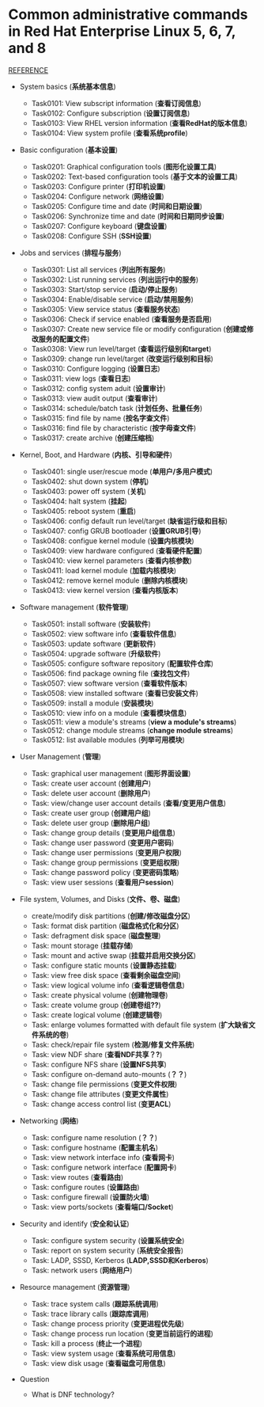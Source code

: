 # Common administrative commands in Red Hat Enterprise Linux 5, 6, 7, and 8

[REFERENCE](https://access.redhat.com/articles/1189123)

* System basics (**系统基本信息**)
  * Task0101: View subscript information (**查看订阅信息**)
  * Task0102: Configure subscription (**设置订阅信息**)
  * Task0103: View RHEL version information (**查看RedHat的版本信息**)
  * Task0104: View system profile (**查看系统profile**)

* Basic configuration (**基本设置**)
  * Task0201: Graphical configuration tools (**图形化设置工具**)
  * Task0202: Text-based configuration tools (**基于文本的设置工具**)
  * Task0203: Configure printer (**打印机设置**)
  * Task0204: Configure network (**网络设置**)
  * Task0205: Configure time and date (**时间和日期设置**)
  * Task0206: Synchronize time and date (**时间和日期同步设置**)
  * Task0207: Configure keyboard (**键盘设置**)
  * Task0208: Configure SSH (**SSH设置**)

* Jobs and services (**排程与服务**)
  * Task0301: List all services (**列出所有服务**)
  * Task0302: List running services (**列出运行中的服务**)
  * Task0303: Start/stop service (**启动/停止服务**)
  * Task0304: Enable/disable service (**启动/禁用服务**)
  * Task0305: View service status (**查看服务状态**)
  * Task0306: Check if service enabled (**查看服务是否启用**)
  * Task0307: Create new service file or modify configuration (**创建或修改服务的配置文件**)
  * Task0308: View run level/target (**查看运行级别和target**)
  * Task0309: change run level/target (**改变运行级别和目标**)
  * Task0310: Configure logging (**设置日志**)
  * Task0311: view logs (**查看日志**)
  * Task0312: config system aduit (**设置审计**)
  * Task0313: view audit output (**查看审计**)
  * Task0314: schedule/batch task (**计划任务、批量任务**)
  * Task0315: find file by name (**按名字查文件**)
  * Task0316: find file by characteristic (**按字母查文件**)
  * Task0317: create archive (**创建压缩档**)

* Kernel, Boot, and Hardware (**内核、引导和硬件**)
  * Task0401: single user/rescue mode (**单用户/多用户模式**)
  * Task0402: shut down system (**停机**)
  * Task0403: power off system (**关机**)
  * Task0404: halt system (**挂起**)
  * Task0405: reboot system (**重启**)
  * Task0406: config default run level/target (**缺省运行级和目标**)
  * Task0407: config GRUB bootloader (**设置GRUB引导**)
  * Task0408: configue kernel module (**设置内核模块**)
  * Task0409: view hardware configured (**查看硬件配置**)
  * Task0410: view kernel parameters (**查看内核参数**)
  * Task0411: load kernel module (**加载内核模块**)
  * Task0412: remove kernel module (**删除内核模块**)
  * Task0413: view kernel version (**查看内核版本**)

* Software management (**软件管理**)
  * Task0501: install software  (**安装软件**)
  * Task0502: view software info  (**查看软件信息**)
  * Task0503: update software  (**更新软件**)
  * Task0504: upgrade software  (**升级软件**)
  * Task0505: configure software repository  (**配置软件仓库**)
  * Task0506: find package owning file  (**查找包文件**)
  * Task0507: view software version  (**查看软件版本**)
  * Task0508: view installed software  (**查看已安装文件**)
  * Task0509: install a module  (**安装模块**)
  * Task0510: view info on a module  (**查看模块信息**)
  * Task0511: view a module's streams  (**view a module's streams**)
  * Task0512: change module streams  (**change module streams**)
  * Task0512: list available modules  (**列举可用模块**)

* User Management  (**管理**)
  * Task: graphical user management  (**图形界面设置**)
  * Task: create user account  (**创建用户**)
  * Task: delete user account  (**删除用户**)
  * Task: view/change user account details  (**查看/变更用户信息**)
  * Task: create user group  (**创建用户组**)
  * Task: delete user group  (**删除用户组**)
  * Task: change group details  (**变更用户组信息**)
  * Task: change user password  (**变更用户密码**)
  * Task: change user permissions  (**变更用户权限**)
  * Task: change group permissions  (**变更组权限**)
  * Task: change password policy  (**变更密码策略**)
  * Task: view user sessions  (**查看用户session**)

* File system, Volumes, and Disks  (**文件、卷、磁盘**)
  * create/modify disk partitions  (**创建/修改磁盘分区**)
  * Task: format disk partition  (**磁盘格式化和分区**)
  * Task: defragment disk space  (**磁盘整理**)
  * Task: mount storage (**挂载存储**)
  * Task: mount and active swap  (**挂载并启用交换分区**)
  * Task: configure static mounts  (**设置静态挂载**)
  * Task: view free disk space  (**查看剩余磁盘空间**)
  * Task: view logical volume info  (**查看逻辑卷信息**)
  * Task: create physical volume  (**创建物理卷**)
  * Task: create volume group  (**创建卷组??**)
  * Task: create logical volume  (**创建逻辑卷**)
  * Task: enlarge volumes formatted with default file system  (**扩大缺省文件系统的卷**)
  * Task: check/repair file system  (**检测/修复文件系统**)
  * Task: view NDF share  (**查看NDF共享？?**)
  * Task: configure NFS share  (**设置NFS共享**)
  * Task: configure on-demand auto-mounts  (**？？**)
  * Task: change file permissions  (**变更文件权限**)
  * Task: change file attributes  (**变更文件属性**)
  * Task: change access control list  (**变更ACL**)

* Networking  (**网络**)
  * Task: configure name resolution  (**？？**)
  * Task: configure hostname  (**配置主机名**)
  * Task: view network interface info  (**查看网卡**)
  * Task: configure network interface  (**配置网卡**)
  * Task: view routes  (**查看路由**)
  * Task: configure routes  (**设置路由**)
  * Task: configure firewall  (**设置防火墙**)
  * Task: view ports/sockets  (**查看端口/Socket**)

* Security and identify  (**安全和认证**)
  * Task: configure system security  (**设置系统安全**)
  * Task: report on system security  (**系统安全报告**)
  * Task: LADP, SSSD, Kerberos  (**LADP,SSSD和Kerberos**)
  * Task: network users  (**网络用户**)

* Resource management (**资源管理**)
  * Task: trace system calls (**跟踪系统调用**)
  * Task: trace library calls (**跟踪库调用**)
  * Task: change process priority (**变更进程优先级**)
  * Task: change process run location (**变更当前运行的进程**)
  * Task: kill a process (**终止一个进程**)
  * Task: view system usage (**查看系统可用信息**)
  * Task: view disk usage (**查看磁盘可用信息**)

* Question
  * What is DNF technology?
